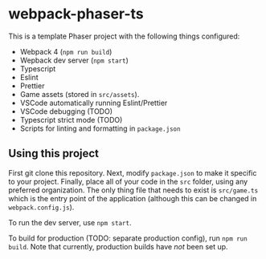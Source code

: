 # webpack-phaser-ts

This is a template Phaser project with the following things configured:

- Webpack 4 (`npm run build`)
- Wepback dev server (`npm start`)
- Typescript
- Eslint
- Prettier
- Game assets (stored in `src/assets`).
- VSCode automatically running Eslint/Prettier
- VSCode debugging (TODO)
- Typescript strict mode (TODO)
- Scripts for linting and formatting in `package.json`

## Using this project

First git clone this repository. Next, modify `package.json` to make it specific to your project. Finally, place all of your code in the `src` folder, using any preferred organization. The only thing file that needs to exist is `src/game.ts` which is the entry point of the application (although this can be changed in `webpack.config.js`).

To run the dev server, use `npm start`.

To build for production (TODO: separate production config), run `npm run build`. Note that currently, production builds have _not_ been set up.
